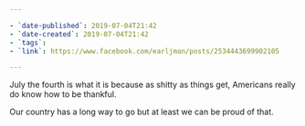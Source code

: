 ```yaml
---

- `date-published`: 2019-07-04T21:42
- `date-created`: 2019-07-04T21:42
- `tags`:
- `link`: https://www.facebook.com/earljman/posts/2534443699902105

---
```


July the fourth is what it is because as shitty as things get, Americans really do know how to be thankful.

Our country has a long way to go but at least we can be proud of that.